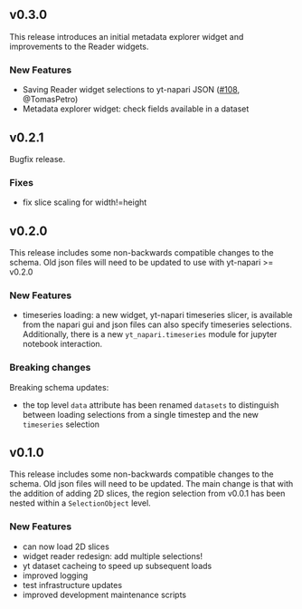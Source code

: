 ## v0.3.0

This release introduces an initial metadata explorer widget and improvements to the
Reader widgets.

### New Features
* Saving Reader widget selections to yt-napari JSON ([#108](https://github.com/data-exp-lab/yt-napari/pull/108), @TomasPetro)
* Metadata explorer widget: check fields available in a dataset

## v0.2.1

Bugfix release.

### Fixes
* fix slice scaling for width!=height

## v0.2.0

This release includes some non-backwards compatible changes to the schema. Old
json files will need to be updated to use with yt-napari >= v0.2.0

### New Features
* timeseries loading: a new widget, yt-napari timeseries slicer, is available from the napari gui and json files can also specify timeseries selections. Additionally, there is a new `yt_napari.timeseries` module for jupyter notebook interaction.

### Breaking changes

Breaking schema updates:
* the top level `data` attribute has been renamed `datasets` to distinguish between loading selections from a single timestep and the new `timeseries` selection

## v0.1.0

This release includes some non-backwards compatible changes to the schema. Old
json files will need to be updated. The main change is that with the addition of
adding 2D slices, the region selection from v0.0.1 has been nested within a
`SelectionObject` level.

### New Features

* can now load 2D slices
* widget reader redesign: add multiple selections!
* yt dataset cacheing to speed up subsequent loads
* improved logging
* test infrastructure updates
* improved development maintenance scripts
